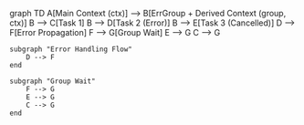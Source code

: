 graph TD
    A[Main Context (ctx)] --> B[ErrGroup + Derived Context (group, ctx)]
    B --> C[Task 1]
    B --> D[Task 2 (Error)]
    B --> E[Task 3 (Cancelled)]
    D --> F[Error Propagation]
    F --> G[Group Wait]
    E --> G
    C --> G

    subgraph "Error Handling Flow"
        D --> F
    end

    subgraph "Group Wait"
        F --> G
        E --> G
        C --> G
    end

